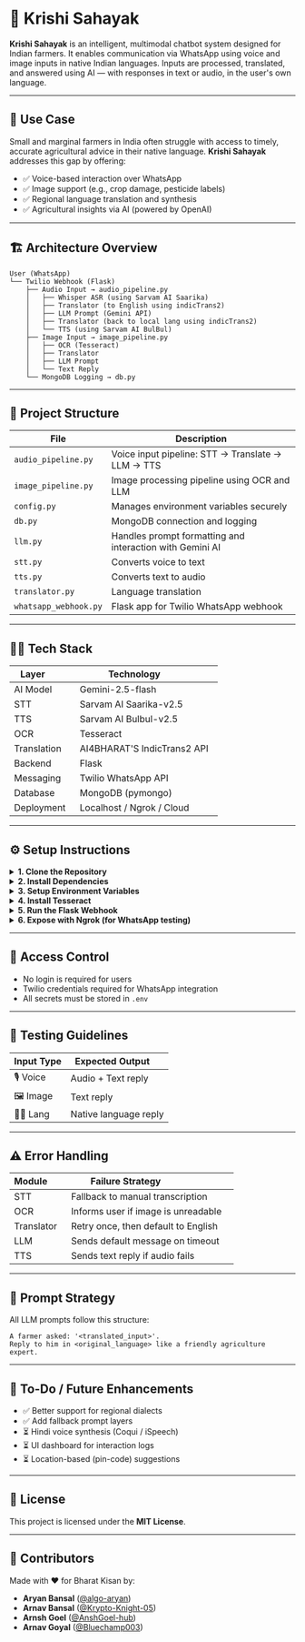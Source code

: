 # 🌾 Krishi Sahayak

**Krishi Sahayak** is an intelligent, multimodal chatbot system designed for Indian farmers. It enables communication via WhatsApp using voice and image inputs in native Indian languages. Inputs are processed, translated, and answered using AI — with responses in text or audio, in the user's own language.

---

## 🚜 Use Case

Small and marginal farmers in India often struggle with access to timely, accurate agricultural advice in their native language. **Krishi Sahayak** addresses this gap by offering:

- ✅ Voice-based interaction over WhatsApp  
- ✅ Image support (e.g., crop damage, pesticide labels)  
- ✅ Regional language translation and synthesis  
- ✅ Agricultural insights via AI (powered by OpenAI)

---

## 🏗️ Architecture Overview

```
User (WhatsApp)
└── Twilio Webhook (Flask)
    ├── Audio Input → audio_pipeline.py
    │   ├── Whisper ASR (using Sarvam AI Saarika)
    │   ├── Translator (to English using indicTrans2)
    │   ├── LLM Prompt (Gemini API)
    │   ├── Translator (back to local lang using indicTrans2)
    │   └── TTS (using Sarvam AI BulBul)
    ├── Image Input → image_pipeline.py
    │   ├── OCR (Tesseract)
    │   ├── Translator
    │   ├── LLM Prompt
    │   └── Text Reply
    └── MongoDB Logging → db.py
```

---

## 📁 Project Structure

| File | Description |
|------|-------------|
| `audio_pipeline.py` | Voice input pipeline: STT → Translate → LLM → TTS |
| `image_pipeline.py` | Image processing pipeline using OCR and LLM |
| `config.py` | Manages environment variables securely |
| `db.py` | MongoDB connection and logging |
| `llm.py` | Handles prompt formatting and interaction with Gemini AI |
| `stt.py` | Converts voice to text |
| `tts.py` | Converts text to audio |
| `translator.py` | Language translation |
| `whatsapp_webhook.py` | Flask app for Twilio WhatsApp webhook |

---

## 🧑‍💻 Tech Stack

| Layer        | Technology           |
|--------------|----------------------|
| AI Model     | Gemini-2.5-flash |
| STT          | Sarvam AI Saarika-v2.5 |        |
| TTS          | Sarvam AI Bulbul-v2.5 |
| OCR          | Tesseract             |
| Translation  | AI4BHARAT'S IndicTrans2 API  |
| Backend      | Flask                 |
| Messaging    | Twilio WhatsApp API   |
| Database     | MongoDB (pymongo)     |
| Deployment   | Localhost / Ngrok / Cloud |

---

## ⚙️ Setup Instructions

<details>
<summary><strong>1. Clone the Repository</strong></summary>

```bash
git clone https://github.com/algo-aryan/krishi-sahayak.git
cd krishi-sahayak
```
</details>

<details>
<summary><strong>2. Install Dependencies</strong></summary>

```bash
pip install -r requirements.txt
```

Required packages:

```
Flask==3.0.0
python-dotenv==1.0.0
requests==2.31.0
twilio==8.12.0
pymongo==4.6.1
google-generativeai==0.3.2
transformers==4.36.2
torch==2.1.2
torchaudio==2.1.2
indictrans2-ai4bharat==0.1.0
ffmpeg-python==0.2.0
gunicorn==21.2.0

```
</details>

<details>
<summary><strong>3. Setup Environment Variables</strong></summary>

Create a `.env` file in the root:

```
TWILIO_ACCOUNT_SID=ACxxxxxxxxxxxxxxxxxxxxxxxxxxxxxxxx
TWILIO_AUTH_TOKEN=xxxxxxxxxxxxxxxxxxxxxxxxxxxxxxxx
TWILIO_NUMBER=whatsapp:+14155238886

SARVAM_API_KEY=xxxxxxxxxxxxxxxxxxxxxxxxxxxxxxxx

GEMINI_API_KEY=xxxxxxxxxxxxxxxxxxxxxxxxxxxxxxxx

MONGODB_URI=mongodb://localhost:27017/aiman

FLASK_ENV=development
FLASK_DEBUG=true

```
</details>

<details>
<summary><strong>4. Install Tesseract</strong></summary>

- **macOS:** `brew install tesseract`  
- **Ubuntu:** `sudo apt install tesseract-ocr`  
- **Windows:** [Download Tesseract](https://github.com/tesseract-ocr/tesseract)
</details>

<details>
<summary><strong>5. Run the Flask Webhook</strong></summary>

```bash
python whatsapp_webhook.py
```
</details>

<details>
<summary><strong>6. Expose with Ngrok (for WhatsApp testing)</strong></summary>

```bash
ngrok http 5000
```

Copy the generated URL and set it as the **Webhook URL** in Twilio’s WhatsApp Sandbox.
</details>

---

## 🔐 Access Control

- No login is required for users  
- Twilio credentials required for WhatsApp integration  
- All secrets must be stored in `.env`

---

## 🧪 Testing Guidelines

| Input Type | Expected Output     |
|------------|----------------------|
| 🎙️ Voice   | Audio + Text reply   |
| 🖼️ Image   | Text reply           |
| 🧑‍🌾 Lang   | Native language reply |

---

## ⚠️ Error Handling

| Module       | Failure Strategy                     |
|--------------|--------------------------------------|
| STT          | Fallback to manual transcription     |
| OCR          | Informs user if image is unreadable  |
| Translator   | Retry once, then default to English  |
| LLM          | Sends default message on timeout     |
| TTS          | Sends text reply if audio fails      |

---

## 🧠 Prompt Strategy

All LLM prompts follow this structure:

```
A farmer asked: '<translated_input>'.
Reply to him in <original_language> like a friendly agriculture expert.
```

---

## 📌 To-Do / Future Enhancements

- ✅ Better support for regional dialects  
- ✅ Add fallback prompt layers  
- ⏳ Hindi voice synthesis (Coqui / iSpeech)  
- ⏳ UI dashboard for interaction logs  
- ⏳ Location-based (pin-code) suggestions  

---

## 📄 License

This project is licensed under the **MIT License**.

---

## 🤝 Contributors

Made with ❤️ for Bharat Kisan by:

- **Aryan Bansal** ([@algo-aryan](https://github.com/algo-aryan))
- **Arnav Bansal** ([@Krypto-Knight-05](https://github.com/Krypto-Knight-05))
- **Arnsh Goel** ([@AnshGoel-hub](https://github.com/AnshGoel-hub))
- **Arnav Goyal** ([@Bluechamp003](https://github.com/Bluechamp003))